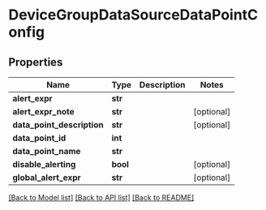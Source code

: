 # DeviceGroupDataSourceDataPointConfig

## Properties
Name | Type | Description | Notes
------------ | ------------- | ------------- | -------------
**alert_expr** | **str** |  | 
**alert_expr_note** | **str** |  | [optional] 
**data_point_description** | **str** |  | [optional] 
**data_point_id** | **int** |  | 
**data_point_name** | **str** |  | 
**disable_alerting** | **bool** |  | [optional] 
**global_alert_expr** | **str** |  | [optional] 

[[Back to Model list]](../README.md#documentation-for-models) [[Back to API list]](../README.md#documentation-for-api-endpoints) [[Back to README]](../README.md)


